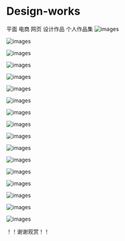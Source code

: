 # Design-works
平面 电商 网页 设计作品
个人作品集
![images](https://github.com/huanjun123/Design-works/blob/master/3d%E5%9B%BE%E7%89%87.jpg)

![images](https://github.com/huanjun123/Design-works/blob/master/1-1.jpg)

![images](https://github.com/huanjun123/Design-works/blob/master/4.jpg)

![images](https://github.com/huanjun123/Design-works/blob/master/%E9%9D%A2%E8%86%9C%202%E7%A8%BF.png)

![images](https://github.com/huanjun123/Design-works/blob/master/%E9%9D%A2%E8%86%9C%203%E7%A8%BF.jpg)

![images](https://github.com/huanjun123/Design-works/blob/master/banner.jpg)

![images](https://github.com/huanjun123/Design-works/blob/master/%E4%BA%AC%E4%B8%9C%E9%A6%96%E9%A1%B5.jpg)

![images](https://github.com/huanjun123/Design-works/blob/master/%E6%82%A6%E5%AE%B6%E5%AE%9D%E5%AE%9D%20%E8%AF%A6%E6%83%85%E9%A1%B5.jpg)

![images](https://github.com/huanjun123/Design-works/blob/master/%E6%9F%9C%E6%9F%9C%E7%BD%91%20%E5%85%B3%E4%BA%8E%E6%88%91%E4%BB%AC%E7%95%8C%E9%9D%A2.jpg)

![images](https://github.com/huanjun123/Design-works/blob/master/%E6%9F%9C%E6%9F%9C%E7%BD%91%20%E8%A1%8C%E4%B8%9A%E5%A4%B4%E6%9D%A1%E9%A1%B5%E9%9D%A2.jpg)

![images](https://github.com/huanjun123/Design-works/blob/master/%E6%9F%9C%E6%9F%9C%E7%BD%91app%E6%88%91%E7%9A%84%E9%A1%B5%E9%9D%A2.jpg)

![images](https://github.com/huanjun123/Design-works/blob/master/%E6%9F%9C%E6%9F%9C%E7%BD%91app%E7%82%B9%E5%87%BB%E8%8F%9C%E5%8D%95.jpg)

![images](https://github.com/huanjun123/Design-works/blob/master/%E6%9F%9C%E6%9F%9C%E7%BD%91app%E7%83%AD%E5%8D%96%E9%A6%96%E9%A1%B5.jpg)

![images](https://github.com/huanjun123/Design-works/blob/master/%E6%9F%9C%E6%9F%9C%E7%BD%91%E7%99%BB%E9%99%86app%E7%95%8C%E9%9D%A2.jpg)

![images](https://github.com/huanjun123/Design-works/blob/master/%E6%9F%9C%E6%9F%9C%E7%BD%91%E9%A6%96%E9%A1%B5.jpg)

![images](https://github.com/huanjun123/Design-works/blob/master/%E7%BD%91%E9%A1%B5%E8%87%AA%E8%AE%BE.jpg)

![images](https://github.com/huanjun123/Design-works/blob/master/%E8%87%AA%E8%AE%BE%E7%B3%95%E7%82%B9app.jpg)

！！谢谢观赏！！
